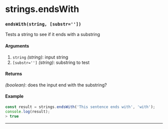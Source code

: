 # strings.endsWith

<!-- div class="doc-container" -->

<!-- div -->


<!-- div -->

<h3 id="endswithstring-substr"><code>endsWith(string, [substr=''])</code></h3>

Tests a string to see if it ends with a substring

#### Arguments
1. `string` *(string)*: input string
2. `[substr='']` *(string)*: substring to test

#### Returns
*(boolean)*: does the input end with the substring?

#### Example
```js
const result = strings.endsWith('This sentence ends with', 'with');
console.log(result);
> true
```
---

<!-- /div -->

<!-- /div -->

<!-- /div -->
